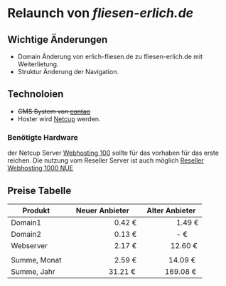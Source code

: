 # Relaunch von _fliesen-erlich.de_

## Wichtige Änderungen

- Domain Änderung von erlich-fliesen.de zu fliesen-erlich.de mit Weiterlietung.
- Struktur Änderung der Navigation.

## Technoloien

- ~~CMS System von [contao](https://contao.org/de/)~~
- Hoster wird [Netcup](https://www.netcup.com) werden.

### Benötigte Hardware

der Netcup Server [Webhosting 100](https://www.netcup.com/de/hosting/webhosting/webhosting-1000-nue) sollte für das vorhaben für das erste reichen.
Die nutzung vom Reseller Server ist auch möglich [Reseller Webhosting 1000 NUE](https://www.netcup.com/de/hosting/reseller-webhosting/reseller-webhosting-1000-nue)

## Preise Tabelle

| Produkt      | Neuer Anbieter                 | Alter Anbieter          |
| ------------ | ------------------------------ | ----------------------- |
| Domain1      |                         0.42 € |                  1.49 € |
| Domain2      |                         0.13 € |                  - €    |
| Webserver    |                         2.17 € |               12.60 €   |
|              |                                |                         |
| Summe, Monat |                         2.59 € |              14.09 €    |
| Summe, Jahr  |                      31.21 €   |            169.08 €     |
